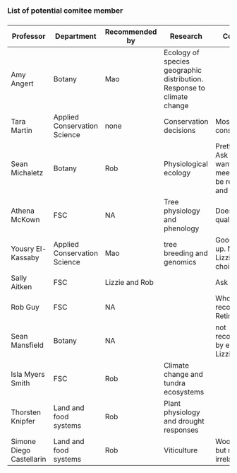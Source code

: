 ### List of potential comitee member

### 

| Professor                | Department                   | Recommended by | Research                                                               | Comment                                                                  |
| ------------------------ | ---------------------------- | -------------- | ---------------------------------------------------------------------- | ------------------------------------------------------------------------ |
| Amy Angert               | Botany                       | Mao            | Ecology of species geographic distribution. Response to climate change |                                                                          |
| Tara Martin              | Applied Conservation Science | none           | Conservation decisions                                                 | Mostly conservation.                                                     |
| Sean Michaletz           | Botany                       | Rob            | Physiological ecology                                                  | Pretty good. Ask if he wants to meet. Would be responsive and efficient. |
| Athena McKown            | FSC                          | NA             | Tree physiology and phenology                                          | Doesn't qualify                                                          |
| Yousry El-Kassaby        | Applied Conservation Science | Mao            | tree breeding and genomics                                             | Good back-up. Not Lizzie's first choice.                                 |
| Sally Aitken             | FSC                          | Lizzie and Rob |                                                                        | Ask her                                                                  |
| Rob Guy                  | FSC                          | NA             |                                                                        | Who he would recommend. Retired                                          |
| Sean Mansfield           | Botany                       | NA             |                                                                        | not recommended by either Lizzie nor Rob                                 |
| Isla Myers Smith         | FSC                          | Rob            | Climate change and tundra ecosystems                                   |                                                                          |
| Thorsten Knipfer         | Land and food systems        | Rob            | Plant physiology and drought responses                                 |                                                                          |
| Simone Diego Castellarin | Land and food systems        | Rob            | Viticulture                                                            | Woody plants, but maybe irrelavant                                       |
